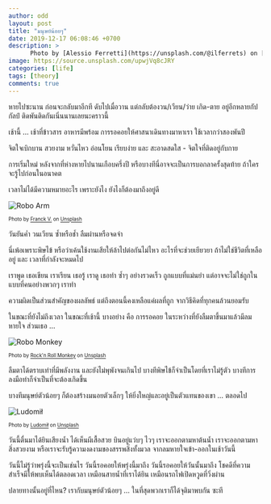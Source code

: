 ```yaml
---
author: odd
layout: post
title: "มนุษย์น้อยๆ"
date: 2019-12-17 06:08:46 +0700
description: >
      Photo by [Alessio Ferretti](https://unsplash.com/@ilferrets) on [Unsplash](https://unsplash.com/)
image: https://source.unsplash.com/upwjVq8cJRY
categories: [life]
tags: [theory]
comments: true
---
```

หายไปซะนาน ก่อนจะกลับมาอีกที ดับไปเมื่อวาน แต่กลับต้องวน/เวียน/ว่าย เกิด-ตาย อยู่อีกหลายกัปกัลป์ ติดพันติดกันเนิ่นนานเลยนะคราวนี้

เช้านี้ ... เช้าที่ข้าวสาร อาหารมีพร้อม การรอคอยให้ศาสนาเดินทางมาหาเรา ใช้เวลากว่าสองพันปี

จิตใจเบิกบาน สวยงาม หวั่นไหว อ่อนโยน เรียบง่าย และ สะอาดสดใส - จิตใจที่ติดอยู่กับกาย

การเริ่มใหม่ หลังจากที่ห่างหายไปนานเกือบครึ่งปี หรือบางทีนี่อาจจะเป็นการบอกลาครั้งสุดท้าย ถ้าใครจะรู้ไปก่อนในอนาคต

เวลาไม่ได้มีความหมายอะไร เพราะยังไง ยังไงก็ต้องมาถึงอยู่ดี

![Robo Arm](https://source.unsplash.com/jIBMSMs4_kA/400x275)

<sup><sub>Photo by [Franck V.](https://unsplash.com/@franckinjapan) on [Unsplash](https://unsplash.com/)</sub></sup>

วันยันค่ำ วนเวียน ซ้ำหรือช้ำ ลืมผ่านหรือจดจำ

นี่เพ้อเพราะพิษไข้ หรือว่าเค้นใช้งานเสียให้ล้าไปต่อกันไม่ไหว อะไรที่จะช่วยเยียวยา ถ้าไม่ใช่ชีวิตที่เหลืออยู่ และ เวลาที่กำลังจะหมดไป

เราพูด เธอเขียน เราเรียน เธอรู้ เราดู เธอทำ ซ้ำๆ อย่างรวดเร็ว ถูกแบบที่แม่นยำ แต่อาจจะไม่ใช่ถูกในแบบที่คนอย่างพวกๆ เราทำ

ความผิดเป็นส่วนสำคัญของผลลัพธ์ แต่ถึงตอนนี้คงเหลือแค่ผลที่ถูก จากวิธีคิดที่ทุกคนล้วนยอมรับ

ในขณะที่ยังไม่ถึงเวลา ในขณะที่เช้านี้ บางอย่าง คือ การรอคอย ในระหว่างที่ยังลืมตาขึ้นมาแล้วมีลมหายใจ ส่วนเธอ ...

![Robo Monkey](https://source.unsplash.com/R4WCbazrD1g/400x275)

<sup><sub>Photo by [Rock'n Roll Monkey](https://unsplash.com/@rocknrollmonkey) on [Unsplash](https://unsplash.com/)</sub></sup>

ลืมตาได้ตราบเท่าที่มีพลังงาน และยังไม่พุพังจนเกินไป บางทีพิษไข้ก็จำเป็นโดยที่เราไม่รู้ตัว บางทีการลงมือทำก็จำเป็นที่จะต้องเกิดขึ้น

บางทีมนุษย์ตัวน้อยๆ ก็ต้องสร้างมนอยตัวเล็กๆ ให้ยิ่งใหญ่และอยู่เป็นตัวแทนของเขา ... ตลอดไป

![Ludomił](https://source.unsplash.com/NVeMwthXZY8/400x275)

<sup><sub>Photo by [Ludomił](https://unsplash.com/@ludovenividivici) on [Unsplash](https://unsplash.com/)</sub></sup>

วันนี้ตื่นมาได้ยินเสียงน้ำ ได้เห็นผีเสื้อสวย บินอยู่แว่บๆ ไวๆ เราจะออกตามหาต้นน้ำ เราจะออกตามหาสิ่งสวยงาม หรือเราจะรับรู้ความงดงามของสรรพสิ่งทั้งมวล จากลมหายใจเข้า-ออกในเช้าวันนี้

วันนี้ไม่รู้ว่าพรุ่งนี้จะเป็นเช่นไร วันนี้รอคอยให้พรุ่งนี้มาถึง วันนี้รอคอยให้วันนั้นมาถึง โชคดีที่ความสำเร็จมีให้พบเห็นได้ตลอดเวลา เหมือนสายน้ำที่เราได้ยิน เหมือนรถไฟเปิดหวูดที่วิ่งผ่าน

ปลายทางนั้นอยู่ที่ไหน? เรากับมนุษย์ตัวน้อยๆ ... ในที่สุดพวกเราก็ได้จุติมาพบกัน ซะที
